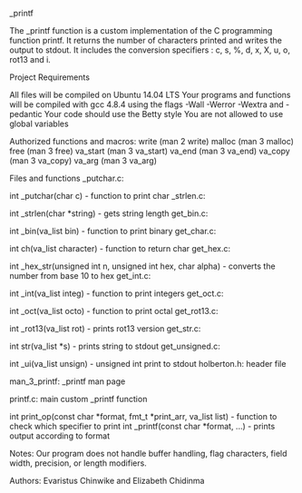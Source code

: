 _printf

The _printf function is a custom implementation of the C programming function printf. It returns the number of characters printed and writes the output to stdout. It includes the conversion specifiers : c, s, %, d, x, X, u, o, rot13 and i.


Project Requirements

All files will be compiled on Ubuntu 14.04 LTS
Your programs and functions will be compiled with gcc 4.8.4 using the flags -Wall -Werror -Wextra and -pedantic
Your code should use the Betty style
You are not allowed to use global variables

Authorized functions and macros:
write (man 2 write)
malloc (man 3 malloc)
free (man 3 free)
va_start (man 3 va_start)
va_end (man 3 va_end)
va_copy (man 3 va_copy)
va_arg (man 3 va_arg)


Files and functions
_putchar.c:

int _putchar(char c) - function to print char
_strlen.c:

int _strlen(char *string) - gets string length
get_bin.c:

int _bin(va_list bin) - function to print binary
get_char.c:

int ch(va_list character) - function to return char
get_hex.c:

int _hex_str(unsigned int n, unsigned int hex, char alpha) - converts the number from base 10 to hex
get_int.c:

int _int(va_list integ) - function to print integers
get_oct.c:

int _oct(va_list octo) - function to print octal
get_rot13.c:

int _rot13(va_list rot) - prints rot13 version
get_str.c:

int str(va_list *s) - prints string to stdout
get_unsigned.c:

int _ui(va_list unsign) - unsigned int print to stdout
holberton.h: header file

man_3_printf: _printf man page

printf.c: main custom _printf function

int print_op(const char *format, fmt_t *print_arr, va_list list) - function to check which specifier to print
int _printf(const char *format, ...) - prints output according to format

Notes:
Our program does not handle buffer handling, flag characters, field width, precision, or length modifiers.

Authors:
Evaristus Chinwike and Elizabeth Chidinma
